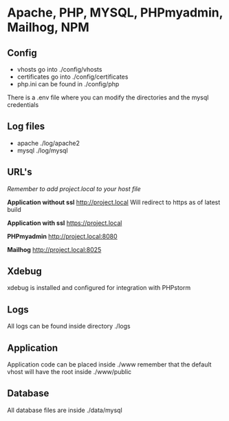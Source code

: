 # Apache, PHP, MYSQL, PHPmyadmin, Mailhog, NPM

## Config
* vhosts go into ./config/vhosts
* certificates go into ./config/certificates
* php.ini can be found in ./config/php

There is a .env file where you can modify the directories and the mysql credentials

## Log files
* apache ./log/apache2
* mysql ./log/mysql

## URL's

_Remember to add project.local to your host file_

**Application without ssl**
http://project.local Will redirect to https as of latest build

**Application with ssl**
https://project.local

**PHPmyadmin**
http://project.local:8080

**Mailhog**
http://project.local:8025

## Xdebug
xdebug is installed and configured for integration with PHPstorm

## Logs
All logs can be found inside directory ./logs

## Application
Application code can be placed inside ./www remember that the default vhost will have the root inside ./www/public

## Database
All database files are inside ./data/mysql

